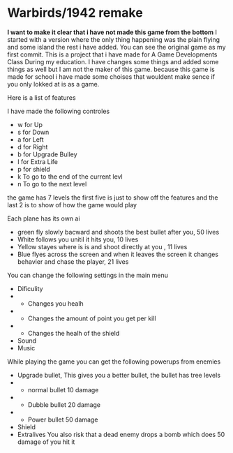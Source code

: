 # Warbirds/1942 remake

**I want to make it clear that i have not made this game from the bottom**
I started with a version where the only thing happening was the plain flying and some island the rest i have added. 
You can see the original game as my first commit.
This is a project that i have made for A Game Developments Class During my education. 
I have changes some things and added some things as well but I am not the maker of this game.
because this game is made for school i have made some choises that wouldent make sence if you only lokked at is as a game.

Here is a list of features

 I have made the following controles
  -	w for Up
  -	s for Down
  -	a for Left 
  -	d for Right
  -  b for Upgrade Bulley
  -	l for Extra Life
  -  p for shield
  -	k To go to the end of the current levl
  -	n To go to the next level
  
  the game has 7 levels the first five is just to show off the features and the last 2 is to show of how the game would play
	
 Each plane has its own ai 
  -	green fly slowly bacward and shoots the best bullet after you, 50 lives
  -	White follows you unitil it hits you, 10 lives
  -	Yellow stayes where is is and shoot directly at you , 11 lives
  -	Blue flyes across the screen and  when it leaves the screen it changes behavier and chase the player, 21 lives

  You can change the following settings in the main menu
  -	Dificulity
  -  -   Changes you healh
  -  -   Changes the amount of point you get per kill
  -  -   Changes the healh of the shield
  -	Sound
  -	Music
  
  While playing the game you can get the following powerups from enemies
  -  Upgrade bullet, This gives you a better bullet, the bullet has tree levels
  -  -  normal bullet 10 damage
  -  -  Dubble bullet 20 damage
  -  -  Power bullet 50 damage
  -  Shield
  -  Extralives
  You also risk that a dead enemy drops a bomb which does 50 damage of you hit it

